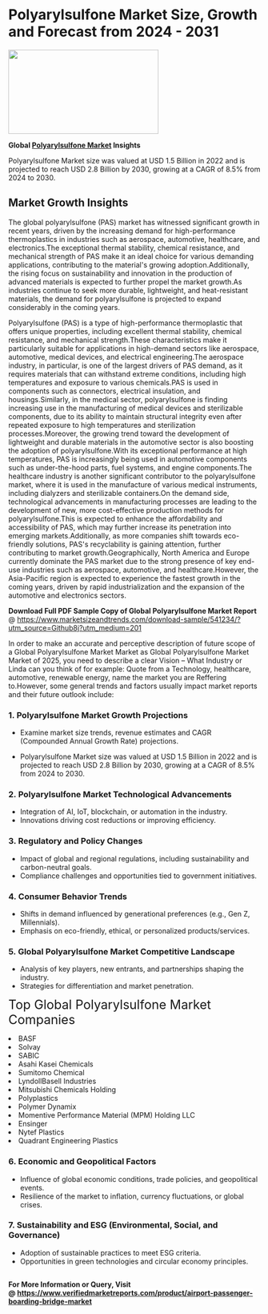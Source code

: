 <H1>Polyarylsulfone Market Size, Growth and Forecast from 2024 - 2031</H1><img class="aligncenter size-medium wp-image-584254" src="https://thirdeyenews.in/wp-content/uploads/2024/09/Global-Market-Research-300x168.jpeg" alt="" width="300" height="168" /><p><strong>Global&nbsp;<a href="https://www.marketsizeandtrends.com/download-sample/541234/?utm_source=Github8j?utm_medium=201">Polyarylsulfone Market</a> Insights</strong></p><p>Polyarylsulfone Market size was valued at USD 1.5 Billion in 2022 and is projected to reach USD 2.8 Billion by 2030, growing at a CAGR of 8.5% from 2024 to 2030.</p><p><h2>Market Growth Insights</h2> <p>The global polyarylsulfone (PAS) market has witnessed significant growth in recent years, driven by the increasing demand for high-performance thermoplastics in industries such as aerospace, automotive, healthcare, and electronics.The exceptional thermal stability, chemical resistance, and mechanical strength of PAS make it an ideal choice for various demanding applications, contributing to the material's growing adoption.Additionally, the rising focus on sustainability and innovation in the production of advanced materials is expected to further propel the market growth.As industries continue to seek more durable, lightweight, and heat-resistant materials, the demand for polyarylsulfone is projected to expand considerably in the coming years. </p> <p>Polyarylsulfone (PAS) is a type of high-performance thermoplastic that offers unique properties, including excellent thermal stability, chemical resistance, and mechanical strength.These characteristics make it particularly suitable for applications in high-demand sectors like aerospace, automotive, medical devices, and electrical engineering.The aerospace industry, in particular, is one of the largest drivers of PAS demand, as it requires materials that can withstand extreme conditions, including high temperatures and exposure to various chemicals.PAS is used in components such as connectors, electrical insulation, and housings.Similarly, in the medical sector, polyarylsulfone is finding increasing use in the manufacturing of medical devices and sterilizable components, due to its ability to maintain structural integrity even after repeated exposure to high temperatures and sterilization processes.Moreover, the growing trend toward the development of lightweight and durable materials in the automotive sector is also boosting the adoption of polyarylsulfone.With its exceptional performance at high temperatures, PAS is increasingly being used in automotive components such as under-the-hood parts, fuel systems, and engine components.The healthcare industry is another significant contributor to the polyarylsulfone market, where it is used in the manufacture of various medical instruments, including dialyzers and sterilizable containers.On the demand side, technological advancements in manufacturing processes are leading to the development of new, more cost-effective production methods for polyarylsulfone.This is expected to enhance the affordability and accessibility of PAS, which may further increase its penetration into emerging markets.Additionally, as more companies shift towards eco-friendly solutions, PAS's recyclability is gaining attention, further contributing to market growth.Geographically, North America and Europe currently dominate the PAS market due to the strong presence of key end-use industries such as aerospace, automotive, and healthcare.However, the Asia-Pacific region is expected to experience the fastest growth in the coming years, driven by rapid industrialization and the expansion of the automotive and electronics sectors.</p><p><span class=""><strong>Download Full PDF Sample Copy of Global Polyarylsulfone Market Report</strong> @ <a href="https://www.marketsizeandtrends.com/download-sample/541234/?utm_source=Github8j?utm_medium=201" target="_blank">https://www.marketsizeandtrends.com/download-sample/541234/?utm_source=Github8j?utm_medium=201</a></span></p><p>In order to make an accurate and perceptive description of future scope of a Global&nbsp;Polyarylsulfone Market Market as Global&nbsp;Polyarylsulfone Market Market of 2025, you need to describe a clear Vision &ndash; What Industry or Linda can you think of for example: Quote from a Technology, healthcare, automotive, renewable energy, name the market you are Reffering to.However, some general trends and factors usually impact market reports and their future outlook include:</p><h3>1.&nbsp;<strong>Polyarylsulfone Market Growth Projections</strong></h3><ul><li>Examine market size trends, revenue estimates and CAGR (Compounded Annual Growth Rate) projections.</li><li><p>Polyarylsulfone Market size was valued at USD 1.5 Billion in 2022 and is projected to reach USD 2.8 Billion by 2030, growing at a CAGR of 8.5% from 2024 to 2030.</p></li></ul><h3>2.&nbsp;<strong>Polyarylsulfone Market Technological Advancements</strong></h3><ul><li>Integration of AI, IoT, blockchain, or automation in the industry.</li><li>Innovations driving cost reductions or improving efficiency.</li></ul><h3>3.&nbsp;<strong>Regulatory and Policy Changes</strong></h3><ul><li>Impact of global and regional regulations, including sustainability and carbon-neutral goals.</li><li>Compliance challenges and opportunities tied to government initiatives.</li></ul><h3>4.&nbsp;<strong>Consumer Behavior Trends</strong></h3><ul><li>Shifts in demand influenced by generational preferences (e.g., Gen Z, Millennials).</li><li>Emphasis on eco-friendly, ethical, or personalized products/services.</li></ul><h3>5.&nbsp;<strong>Global Polyarylsulfone Market Competitive Landscape</strong></h3><ul><li>Analysis of key players, new entrants, and partnerships shaping the industry.</li><li>Strategies for differentiation and market penetration.</li></ul><p data-pm-slice="1 1 []"><span style="color: inherit; font-family: inherit; font-size: 25px;">Top Global Polyarylsulfone Market Companies</span></p><div class="" data-test-id=""><p><li>BASF</li><li> Solvay</li><li> SABIC</li><li> Asahi Kasei Chemicals</li><li> Sumitomo Chemical</li><li> LyndollBasell Industries</li><li> Mitsubishi Chemicals Holding</li><li> Polyplastics</li><li> Polymer Dynamix</li><li> Momentive Performance Material (MPM) Holding LLC</li><li> Ensinger</li><li> Nytef Plastics</li><li> Quadrant Engineering Plastics</li></p></div><h3>6.&nbsp;<strong>Economic and Geopolitical Factors</strong></h3><ul><li>Influence of global economic conditions, trade policies, and geopolitical events.</li><li>Resilience of the market to inflation, currency fluctuations, or global crises.</li></ul><h3>7.&nbsp;<strong>Sustainability and ESG (Environmental, Social, and Governance)</strong></h3><ul><li>Adoption of sustainable practices to meet ESG criteria.</li><li>Opportunities in green technologies and circular economy principles.</li></ul><h2><strong style="font-size: 14px;">For More Information or Query, Visit @&nbsp;</strong><a style="background-color: #ffffff; font-size: 14px;" href="https://www.marketsizeandtrends.com/report/polyarylsulfone-market/" target="_blank">https://www.verifiedmarketreports.com/product/airport-passenger-boarding-bridge-market</a></h2>